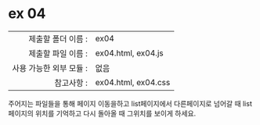 # ex 04

|                      |                      |
| --------------------:| -------------------- |
|   제출할 폴더 이름 :     |  ex04                |
|   제출할 파일 이름 :     |  ex04.html, ex04.js |
|   사용 가능한 외부 모듈 : |  없음                 |
|   참고사항 :           |  ex04.html, ex04.css |


주어지는 파일들을 통해 페이지 이동을하고 list페이지에서 다른페이지로 넘어갈 때 list페이지의 위치를 기억하고 다시 돌아올 때 그위치를 보이게 하세요.
